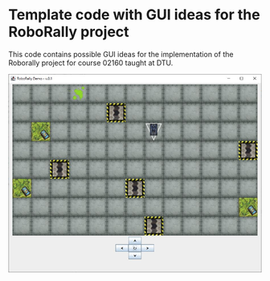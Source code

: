 # Template code with GUI ideas for the RoboRally project

This code contains possible GUI ideas for the implementation of the Roborally project for course 02160 taught at DTU.

![](https://github.com/delas/roborally-swing/raw/master/media/screenshot.jpg)
